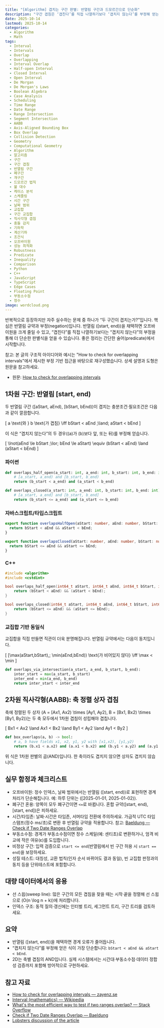 ```yaml
---
title: "[Algorithm] 겹치는 구간 판별: 반열림 구간과 드모르간으로 단순화"
description: "구간 겹침은 ‘겹친다’를 직접 나열하기보다 ‘겹치지 않는다’를 부정해 얻는 식이 더 간단합니다. 반열림 [start, end) 규약과 드모르간 법칙으로 1D/2D 겹침 판별을 안정적으로 유도하고, 언어별 구현·오프바이원·시간/날짜·부동소수점 함정까지 실무 관점으로 정리합니다."
date: 2025-10-14
lastmod: 2025-10-14
categories:
  - Algorithm
  - Math
tags:
  - Interval
  - Intervals
  - Overlap
  - Overlapping
  - Interval Overlap
  - Half-open Interval
  - Closed Interval
  - Open Interval
  - De Morgan
  - De Morgan's Laws
  - Boolean Algebra
  - Case Analysis
  - Scheduling
  - Time Range
  - Date Range
  - Range Intersection
  - Segment Intersection
  - AABB
  - Axis-Aligned Bounding Box
  - Box Overlap
  - Collision Detection
  - Geometry
  - Computational Geometry
  - Algorithm
  - 알고리즘
  - 구간
  - 구간 겹침
  - 반열림 구간
  - 폐구간
  - 개구간
  - 드모르간 법칙
  - 불 대수
  - 케이스 분석
  - 스케줄링
  - 시간 구간
  - 날짜 범위
  - 교집합
  - 구간 교집합
  - 직사각형 겹침
  - 충돌 감지
  - 기하학
  - 계산기하
  - 조건식
  - 오프바이원
  - 성능 최적화
  - Robustness
  - Predicate
  - Inequality
  - Comparison
  - Python
  - C++
  - JavaScript
  - TypeScript
  - Edge Cases
  - Floating Point
  - 부동소수점
  - 정수
image: wordcloud.png
---
```


반복적으로 등장하지만 자주 실수하는 문제 중 하나가 “두 구간이 겹치는가?”입니다. 핵심은 반열림 규약과 부정(negation)입니다. 반열림 \([start, end)\)을 채택하면 오프바이원을 크게 줄일 수 있고, “겹친다”를 직접 나열하기보다는 “겹치지 않는다”의 부정을 통해 더 단순한 판별식을 얻을 수 있습니다. 좋은 정리는 간단한 술어(predicate)에서 시작합니다.

참고: 본 글의 구조적 아이디어와 예시는 "How to check for overlapping intervals"에서 제시한 부정 기반 접근을 바탕으로 재구성했습니다. 상세 설명과 도형은 원문을 참고하세요.

- 원문: [How to check for overlapping intervals](https://zayenz.se/blog/post/how-to-check-for-overlapping-intervals/)

## 1차원 구간: 반열림 [start, end)

두 반열림 구간 \([aStart, aEnd), [bStart, bEnd)\)이 겹치는 충분조건·필요조건은 다음과 같이 깔끔합니다.

\[ a \text{와 } b \text{가 겹침} \iff bStart < aEnd \;\land\; aStart < bEnd \]

이 식은 “겹치지 않는다”의 두 경우(\(a\)가 \(b\)보다 앞, 또는 뒤)를 부정해 얻습니다.

\[ \lnot(aEnd \le bStart \;\lor\; bEnd \le aStart) \equiv (bStart < aEnd) \land (aStart < bEnd) \]

### 파이썬

```python
def overlaps_half_open(a_start: int, a_end: int, b_start: int, b_end: int) -> bool:
    # [a_start, a_end) and [b_start, b_end)
    return (b_start < a_end) and (a_start < b_end)

def overlaps_closed(a_start: int, a_end: int, b_start: int, b_end: int) -> bool:
    # [a_start, a_end] and [b_start, b_end]
    return (b_start <= a_end) and (a_start <= b_end)
```

### 자바스크립트/타입스크립트

```ts
export function overlapsHalfOpen(aStart: number, aEnd: number, bStart: number, bEnd: number): boolean {
  return bStart < aEnd && aStart < bEnd;
}

export function overlapsClosed(aStart: number, aEnd: number, bStart: number, bEnd: number): boolean {
  return bStart <= aEnd && aStart <= bEnd;
}
```

### C++

```cpp
#include <algorithm>
#include <cstdint>

bool overlaps_half_open(int64_t aStart, int64_t aEnd, int64_t bStart, int64_t bEnd) {
    return (bStart < aEnd) && (aStart < bEnd);
}

bool overlaps_closed(int64_t aStart, int64_t aEnd, int64_t bStart, int64_t bEnd) {
    return (bStart <= aEnd) && (aStart <= bEnd);
}
```

### 교집합 기반 동일식

교집합을 직접 만들면 직관이 더욱 분명해집니다. 반열림 규약에서는 다음이 동치입니다.

\[ [\max(aStart,bStart),\; \min(aEnd,bEnd)) \text{가 비어있지 않다} \iff \max < \min \]

```python
def overlaps_via_intersection(a_start, a_end, b_start, b_end):
    inter_start = max(a_start, b_start)
    inter_end = min(a_end, b_end)
    return inter_start < inter_end
```

## 2차원 직사각형(AABB): 축 정렬 상자 겹침

축에 정렬된 두 상자 \(A = [Ax1, Ax2) \times [Ay1, Ay2), B = [Bx1, Bx2) \times [By1, By2)\)는 두 축 모두에서 1차원 겹침이 성립해야 겹칩니다.

\[ Bx1 < Ax2 \land Ax1 < Bx2 \land By1 < Ay2 \land Ay1 < By2 \]

```python
def box_overlaps(a, b) -> bool:
    # a, b have fields x1, x2, y1, y2 with [x1,x2), [y1,y2)
    return (b.x1 < a.x2) and (a.x1 < b.x2) and (b.y1 < a.y2) and (a.y1 < b.y2)
```

위 식은 1차원 판별의 곱(AND)입니다. 한 축이라도 겹치지 않으면 상자도 겹치지 않습니다.

## 실무 함정과 체크리스트

- 오프바이원: 정수 인덱스, 날짜 범위에서는 반열림 \([start, end)\)로 표현하면 경계 처리가 단순해집니다. 예: 하루 단위는 \([2025-01-01, 2025-01-02)\).
- 폐구간 혼용: 양쪽이 모두 폐구간이면 `<=`로 바뀝니다. 혼합 규약([start, end), [start, end])은 피하세요.
- 시간/타임존: 날짜·시간은 타임존, 서머타임 전환에 주의하세요. 가급적 UTC 타임스탬프(정수 ms/초)로 변환 후 반열림 규약을 적용합니다. 참고: [Baeldung — Check if Two Date Ranges Overlap](https://www.baeldung.com/java-check-two-date-ranges-overlap)
- 부동소수점: 경계가 부동소수점이면 정수 스케일(예: 센티초)로 변환하거나, 엄격 비교에 작은 여유(ε)를 도입합니다.
- 비정상 구간: 입력 검증으로 `start <= end`(반열림에서 빈 구간 허용 시 `start == end`)을 보장하세요.
- 성질 테스트: 대칭성, 교환 법칙(인자 순서 바뀌어도 결과 동일), 빈 교집합 판정과의 동치 등을 단위테스트에 포함합니다.

## 대량 데이터에서의 응용

- 선 스윕(sweep line): 많은 구간의 모든 겹침을 찾을 때는 시작·끝을 정렬해 선 스윕으로 \(O(n \log n + k)\)에 처리합니다.
- 인덱스 구조: 동적 질의·갱신에는 인터벌 트리, 세그먼트 트리, 구간 트리를 검토하세요.

## 요약

- 반열림 \([start, end)\)을 채택하면 경계 오류가 줄어듭니다.
- “겹치지 않는다”를 부정해 얻은 식이 가장 단순합니다: `bStart < aEnd && aStart < bEnd`.
- 2D는 축별 겹침의 AND입니다. 실제 시스템에서는 시간대·부동소수점·데이터 정합성 검증까지 포함해 방어적으로 구현하세요.

## 참고 자료

- [How to check for overlapping intervals — zayenz.se](https://zayenz.se/blog/post/how-to-check-for-overlapping-intervals/)
- [Interval (mathematics) — Wikipedia](https://en.wikipedia.org/wiki/Interval_(mathematics))
- [What's the most efficient way to test if two ranges overlap? — Stack Overflow](https://stackoverflow.com/questions/3269434/whats-the-most-efficient-way-to-test-if-two-ranges-overlap)
- [Check if Two Date Ranges Overlap — Baeldung](https://www.baeldung.com/java-check-two-date-ranges-overlap)
- [Lobsters discussion of the article](https://lobste.rs/s/cireck/how_check_for_overlapping_intervals)


